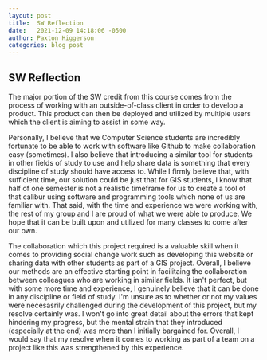 ```yaml
---
layout: post
title:  SW Reflection
date:   2021-12-09 14:18:06 -0500
author: Paxton Higgerson
categories: blog post
---
```


## SW Reflection
The major portion of the SW credit from this course comes from the
process of working with an outside-of-class client in order to develop a product.
This product can then be deployed and utilized by multiple users which the client
is aiming to assist in some way.

Personally, I believe that we Computer Science students are incredibly fortunate
to be able to work with software like Github to make collaboration easy
(sometimes). I also believe that introducing a similar tool for students in other
fields of study to use and help share data is something that every discipline of
study should have access to. While I firmly believe that, with sufficient time,
our solution could be just that for GIS students, I know that half of one semester
is not a realistic timeframe for us to create a tool of that calibur using software
and programming tools which none of us are familiar with. That said, with the
time and experience we were working with, the rest of my group and I are proud of
what we were able to produce. We hope that it can be built upon and utilized for
many classes to come after our own.

The collaboration which this project required is a valuable skill when it comes
to providing social change work such as developing this website or sharing data
with other students as part of a GIS project. Overall, I believe our methods are
an effective starting point in facilitaing the collaboration between colleagues
who are working in similar fields. It isn't perfect, but with some more time and
experience, I genuinely believe that it can be done in any discipline or field
of study. I'm unsure as to whether or not my values were necesasrily challenged
during the development of this project, but my resolve certainly was. I won't
go into great detail about the errors that kept hindering my progress, but the
mental strain that they introduced (especially at the end) was more than I
initially bargained for. Overall, I would say that my resolve when it comes to
working as part of a team on a project like this was strengthened by this
experience.
